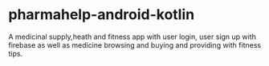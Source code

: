 # pharmahelp-android-kotlin
 A medicinal supply,heath and fitness app with user login, user sign up with firebase as well as medicine browsing and buying and providing with fitness tips.
